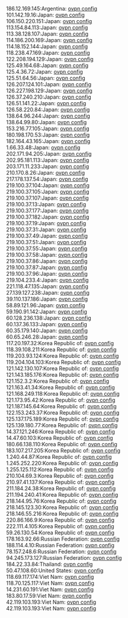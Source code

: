 186.12.169.145:Argentina: [ovpn config](vpn/186_12_169_145.ovpn)  
101.142.19.16:Japan: [ovpn config](vpn/101_142_19_16.ovpn)  
106.150.220.151:Japan: [ovpn config](vpn/106_150_220_151.ovpn)  
113.154.84.113:Japan: [ovpn config](vpn/113_154_84_113.ovpn)  
113.38.128.107:Japan: [ovpn config](vpn/113_38_128_107.ovpn)  
114.186.200.169:Japan: [ovpn config](vpn/114_186_200_169.ovpn)  
114.18.152.144:Japan: [ovpn config](vpn/114_18_152_144.ovpn)  
118.238.47.169:Japan: [ovpn config](vpn/118_238_47_169.ovpn)  
122.208.194.129:Japan: [ovpn config](vpn/122_208_194_129.ovpn)  
125.49.164.68:Japan: [ovpn config](vpn/125_49_164_68.ovpn)  
125.4.36.72:Japan: [ovpn config](vpn/125_4_36_72.ovpn)  
125.51.64.56:Japan: [ovpn config](vpn/125_51_64_56.ovpn)  
126.207.124.101:Japan: [ovpn config](vpn/126_207_124_101.ovpn)  
126.227.198.129:Japan: [ovpn config](vpn/126_227_198_129.ovpn)  
126.37.240.210:Japan: [ovpn config](vpn/126_37_240_210.ovpn)  
126.51.141.22:Japan: [ovpn config](vpn/126_51_141_22.ovpn)  
126.58.220.84:Japan: [ovpn config](vpn/126_58_220_84.ovpn)  
138.64.96.244:Japan: [ovpn config](vpn/138_64_96_244.ovpn)  
138.64.99.80:Japan: [ovpn config](vpn/138_64_99_80.ovpn)  
153.216.77.105:Japan: [ovpn config](vpn/153_216_77_105.ovpn)  
180.198.170.53:Japan: [ovpn config](vpn/180_198_170_53.ovpn)  
182.164.43.165:Japan: [ovpn config](vpn/182_164_43_165.ovpn)  
1.66.33.48:Japan: [ovpn config](vpn/1_66_33_48.ovpn)  
202.171.94.205:Japan: [ovpn config](vpn/202_171_94_205.ovpn)  
202.95.181.113:Japan: [ovpn config](vpn/202_95_181_113.ovpn)  
203.171.11.233:Japan: [ovpn config](vpn/203_171_11_233.ovpn)  
210.170.8.26:Japan: [ovpn config](vpn/210_170_8_26.ovpn)  
217.178.137.54:Japan: [ovpn config](vpn/217_178_137_54.ovpn)  
219.100.37.104:Japan: [ovpn config](vpn/219_100_37_104.ovpn)  
219.100.37.105:Japan: [ovpn config](vpn/219_100_37_105.ovpn)  
219.100.37.107:Japan: [ovpn config](vpn/219_100_37_107.ovpn)  
219.100.37.13:Japan: [ovpn config](vpn/219_100_37_13.ovpn)  
219.100.37.177:Japan: [ovpn config](vpn/219_100_37_177.ovpn)  
219.100.37.182:Japan: [ovpn config](vpn/219_100_37_182.ovpn)  
219.100.37.19:Japan: [ovpn config](vpn/219_100_37_19.ovpn)  
219.100.37.31:Japan: [ovpn config](vpn/219_100_37_31.ovpn)  
219.100.37.49:Japan: [ovpn config](vpn/219_100_37_49.ovpn)  
219.100.37.51:Japan: [ovpn config](vpn/219_100_37_51.ovpn)  
219.100.37.55:Japan: [ovpn config](vpn/219_100_37_55.ovpn)  
219.100.37.58:Japan: [ovpn config](vpn/219_100_37_58.ovpn)  
219.100.37.86:Japan: [ovpn config](vpn/219_100_37_86.ovpn)  
219.100.37.87:Japan: [ovpn config](vpn/219_100_37_87.ovpn)  
219.100.37.96:Japan: [ovpn config](vpn/219_100_37_96.ovpn)  
219.104.233.4:Japan: [ovpn config](vpn/219_104_233_4.ovpn)  
221.118.47.135:Japan: [ovpn config](vpn/221_118_47_135.ovpn)  
27.139.127.238:Japan: [ovpn config](vpn/27_139_127_238.ovpn)  
39.110.137.186:Japan: [ovpn config](vpn/39_110_137_186.ovpn)  
58.89.121.96:Japan: [ovpn config](vpn/58_89_121_96.ovpn)  
59.190.91.142:Japan: [ovpn config](vpn/59_190_91_142.ovpn)  
60.128.236.138:Japan: [ovpn config](vpn/60_128_236_138.ovpn)  
60.137.36.133:Japan: [ovpn config](vpn/60_137_36_133.ovpn)  
60.35.179.140:Japan: [ovpn config](vpn/60_35_179_140.ovpn)  
60.65.246.28:Japan: [ovpn config](vpn/60_65_246_28.ovpn)  
117.20.197.32:Korea Republic of: [ovpn config](vpn/117_20_197_32.ovpn)  
118.39.108.211:Korea Republic of: [ovpn config](vpn/118_39_108_211.ovpn)  
119.203.93.124:Korea Republic of: [ovpn config](vpn/119_203_93_124.ovpn)  
119.204.104.103:Korea Republic of: [ovpn config](vpn/119_204_104_103.ovpn)  
121.142.130.107:Korea Republic of: [ovpn config](vpn/121_142_130_107.ovpn)  
121.143.185.176:Korea Republic of: [ovpn config](vpn/121_143_185_176.ovpn)  
121.152.3.2:Korea Republic of: [ovpn config](vpn/121_152_3_2.ovpn)  
121.163.41.34:Korea Republic of: [ovpn config](vpn/121_163_41_34.ovpn)  
121.168.249.118:Korea Republic of: [ovpn config](vpn/121_168_249_118.ovpn)  
121.173.95.42:Korea Republic of: [ovpn config](vpn/121_173_95_42.ovpn)  
121.187.145.64:Korea Republic of: [ovpn config](vpn/121_187_145_64.ovpn)  
122.153.243.37:Korea Republic of: [ovpn config](vpn/122_153_243_37.ovpn)  
125.137.175.189:Korea Republic of: [ovpn config](vpn/125_137_175_189.ovpn)  
125.139.180.77:Korea Republic of: [ovpn config](vpn/125_139_180_77.ovpn)  
14.37.121.246:Korea Republic of: [ovpn config](vpn/14_37_121_246.ovpn)  
14.47.60.103:Korea Republic of: [ovpn config](vpn/14_47_60_103.ovpn)  
180.66.138.110:Korea Republic of: [ovpn config](vpn/180_66_138_110.ovpn)  
183.107.217.205:Korea Republic of: [ovpn config](vpn/183_107_217_205.ovpn)  
1.240.44.87:Korea Republic of: [ovpn config](vpn/1_240_44_87.ovpn)  
1.245.252.220:Korea Republic of: [ovpn config](vpn/1_245_252_220.ovpn)  
1.255.125.112:Korea Republic of: [ovpn config](vpn/1_255_125_112.ovpn)  
210.104.69.3:Korea Republic of: [ovpn config](vpn/210_104_69_3.ovpn)  
210.97.41.137:Korea Republic of: [ovpn config](vpn/210_97_41_137.ovpn)  
211.184.24.38:Korea Republic of: [ovpn config](vpn/211_184_24_38.ovpn)  
211.194.240.41:Korea Republic of: [ovpn config](vpn/211_194_240_41.ovpn)  
218.144.95.76:Korea Republic of: [ovpn config](vpn/218_144_95_76.ovpn)  
218.145.123.30:Korea Republic of: [ovpn config](vpn/218_145_123_30.ovpn)  
218.146.55.216:Korea Republic of: [ovpn config](vpn/218_146_55_216.ovpn)  
220.86.166.9:Korea Republic of: [ovpn config](vpn/220_86_166_9.ovpn)  
222.111.4.105:Korea Republic of: [ovpn config](vpn/222_111_4_105.ovpn)  
59.26.130.54:Korea Republic of: [ovpn config](vpn/59_26_130_54.ovpn)  
178.163.92.66:Russian Federation: [ovpn config](vpn/178_163_92_66.ovpn)  
188.114.4.10:Russian Federation: [ovpn config](vpn/188_114_4_10.ovpn)  
78.157.248.6:Russian Federation: [ovpn config](vpn/78_157_248_6.ovpn)  
94.245.173.127:Russian Federation: [ovpn config](vpn/94_245_173_127.ovpn)  
184.22.33.84:Thailand: [ovpn config](vpn/184_22_33_84.ovpn)  
50.47.108.60:United States: [ovpn config](vpn/50_47_108_60.ovpn)  
118.69.117.174:Viet Nam: [ovpn config](vpn/118_69_117_174.ovpn)  
118.70.125.117:Viet Nam: [ovpn config](vpn/118_70_125_117.ovpn)  
14.231.60.191:Viet Nam: [ovpn config](vpn/14_231_60_191.ovpn)  
183.80.17.59:Viet Nam: [ovpn config](vpn/183_80_17_59.ovpn)  
42.119.103.193:Viet Nam: [ovpn config](vpn/42_119_103_193.ovpn)  
42.119.103.193:Viet Nam: [ovpn config](vpn/42_119_103_193.ovpn)  
